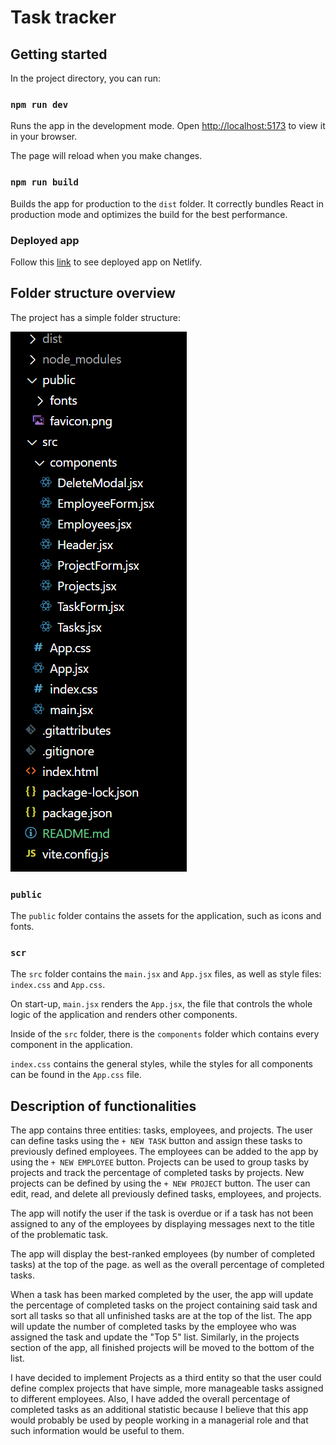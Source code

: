 # Task tracker

## Getting started 

In the project directory, you can run:

### `npm run dev`

Runs the app in the development mode.
Open [http://localhost:5173](http://localhost:5173) to view it in your browser.

The page will reload when you make changes.

### `npm run build`

Builds the app for production to the `dist` folder.
It correctly bundles React in production mode and optimizes the build for the best performance.

### Deployed app

Follow this [link](https://deluxe-alfajores-fec3ee.netlify.app/) to see deployed app on Netlify.

## Folder structure overview

The project has a simple folder structure:

![](assets/20230312_205235_image.png)

### `public`

The `public` folder contains the assets for the application, such as icons and fonts.

### `scr`

The `src` folder contains the `main.jsx` and `App.jsx` files, as well as style files: `index.css` and `App.css`.

On start-up, `main.jsx` renders the `App.jsx`, the file that controls the whole logic of the application and renders other components.

Inside of the `src` folder, there is the `components` folder which contains every component in the application.

`index.css` contains the general styles, while the styles for all components can be found in the `App.css` file.

## Description of functionalities

The app contains three entities: tasks, employees, and projects. The user can define tasks using the `+ NEW TASK` button and assign these tasks to previously defined employees. The employees can be added to the app by using the `+ NEW EMPLOYEE` button. Projects can be used to group tasks by projects and track the percentage of completed tasks by projects. New projects can be defined by using the `+ NEW PROJECT` button. The user can edit, read, and delete all previously defined tasks, employees, and projects.

The app will notify the user if the task is overdue or if a task has not been assigned to any of the employees by displaying messages next to the title of the problematic task.

The app will display the best-ranked employees (by number of completed tasks) at the top of the page. as well as the overall percentage of completed tasks.

When a task has been marked completed by the user, the app will update the percentage of completed tasks on the project containing said task and sort all tasks so that all unfinished tasks are at the top of the list. The app will update the number of completed tasks by the employee who was assigned the task and update the "Top 5" list. Similarly, in the projects section of the app, all finished projects will be moved to the bottom of the list.

I have decided to implement Projects as a third entity so that the user could define complex projects that have simple, more manageable tasks assigned to different employees. Also, I have added the overall percentage of completed tasks as an additional statistic because I believe that this app would probably be used by people working in a managerial role and that such information would be useful to them.
